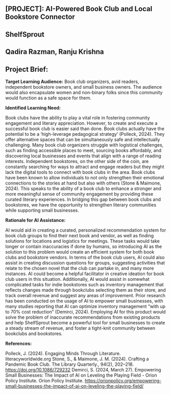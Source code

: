 ## [PROJECT]: AI-Powered Book Club and Local Bookstore Connector 
## ShelfSprout
## Qadira Razman, Ranju Krishna 
## Project Brief:  

**Target Learning Audience:** Book club organizers, avid readers, independent bookstore owners, and small business owners. The audience would also encapsulate women and non-binary folks since this community would function as a safe space for them. 

**Identified Learning Need:**

Book clubs have the ability to play a vital role in fostering community engagement and literary appreciation. However, to create and execute a successful book club is easier said than done. Book clubs actually have the potential to be a ‘high-leverage pedagogical strategy’ (Polleck, 2024). They offer alternative spaces that can be simultaneously safe and intellectually challenging. Many book club organizers struggle with logistical challenges, such as finding accessible places to meet, sourcing books affordably, and discovering local businesses and events that align with a range of reading interests. Independent bookstores, on the other side of the coin, are constantly searching for  ways to attract and engage readers but they might lack the digital tools to connect with book clubs in the area. Book clubs have been known to allow individuals to not only strengthen their emotional connections to the stories at hand but also with others (Stone & Maimone, 2024). This speaks to the ability of a book club to enhance a stronger and more meaningful sense of community engagement by providing these curated literary experiences. In bridging this gap between book clubs and bookstores, we have the opportunity to strengthen literary communities while supporting small businesses. 

**Rationale for AI Assistance:**

AI would aid in creating a curated, personalized recommendation system for book club groups to find their next book and vendor, as well as finding solutions for locations and logistics for meetings. These tasks would take longer or contain inaccuracies if done by humans, so introducing AI as the solution to this problem would create an efficient system for both book clubs and bookstore vendors. In terms of the book club users, AI could also assist in creating discussion questions for groups, suggesting activities that relate to the chosen novel that the club can partake in, and many more instances. AI could become a helpful facilitator in creative ideation for book club users in this situation. Additionally, AI would assist in somewhat complicated tasks for indie bookstores such as inventory management that reflects changes made through bookclubs selecting them as their store, and track overall revenue and suggest any areas of improvement. Prior research has been conducted on the usage of AI to empower small businesses, with many studies reporting that AI can optimize inventory management “with up to 70% cost reduction” (Demirci, 2024). Employing AI for this product would solve the problem of inaccurate recommendations from existing products and help ShelfSprout become a powerful tool for small businesses to create a steady stream of revenue, and foster a tight-knit community between bookclubs and bookstores.

**References:**

Polleck, J. (2024). Engaging Minds Through Literature. literacyworldwide.org 
Stone, S., & Maimone, J. M. (2024). Crafting a Pandemic Book Club. The Library Quarterly., 94(2), 202–218. https://doi.org/10.1086/729232
Demirci, S. (2024, March 27). Empowering Small Businesses: The Impact of AI on Leveling the Playing Field - Orion Policy Institute. Orion Policy Institute. https://orionpolicy.org/empowering-small-businesses-the-impact-of-ai-on-leveling-the-playing-field/

